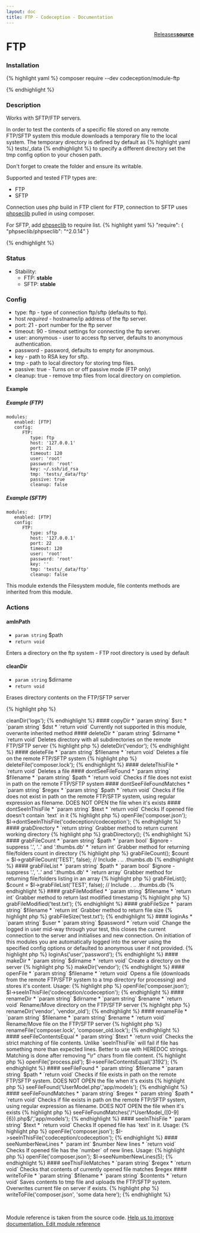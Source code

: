 ```yaml
---
layout: doc
title: FTP - Codeception - Documentation
---
```




<div class="btn-group" role="group" style="float: right" aria-label="..."><a class="btn btn-default" href="https://github.com/Codeception/module-FTP/releases">Releases</a><a class="btn btn-default" href="https://github.com/Codeception/module-ftp/tree/master/src/Codeception/Module/FTP.php"><strong>source</strong></a></div>

# FTP
### Installation

{% highlight yaml %}
composer require --dev codeception/module-ftp

{% endhighlight %}

### Description




Works with SFTP/FTP servers.

In order to test the contents of a specific file stored on any remote FTP/SFTP system
this module downloads a temporary file to the local system. The temporary directory is
defined by default as {% highlight yaml %}
tests/_data
{% endhighlight %} to specify a different directory set the tmp config
option to your chosen path.

Don't forget to create the folder and ensure its writable.

Supported and tested FTP types are:

* FTP
* SFTP

Connection uses php build in FTP client for FTP,
connection to SFTP uses [phpseclib](http://phpseclib.sourceforge.net/) pulled in using composer.

For SFTP, add [phpseclib](http://phpseclib.sourceforge.net/) to require list.
{% highlight yaml %}
"require": {
 "phpseclib/phpseclib": "^2.0.14"
}

{% endhighlight %}

### Status

* Stability:
    - FTP: **stable**
    - SFTP: **stable**

### Config

* type: ftp - type of connection ftp/sftp (defaults to ftp).
* host *required* - hostname/ip address of the ftp server.
* port: 21 - port number for the ftp server
* timeout: 90 - timeout settings for connecting the ftp server.
* user: anonymous - user to access ftp server, defaults to anonymous authentication.
* password - password, defaults to empty for anonymous.
* key - path to RSA key for sftp.
* tmp - path to local directory for storing tmp files.
* passive: true - Turns on or off passive mode (FTP only)
* cleanup: true - remove tmp files from local directory on completion.

#### Example
##### Example (FTP)

    modules:
       enabled: [FTP]
       config:
          FTP:
             type: ftp
             host: '127.0.0.1'
             port: 21
             timeout: 120
             user: 'root'
             password: 'root'
             key: ~/.ssh/id_rsa
             tmp: 'tests/_data/ftp'
             passive: true
             cleanup: false

##### Example (SFTP)

    modules:
       enabled: [FTP]
       config:
          FTP:
             type: sftp
             host: '127.0.0.1'
             port: 22
             timeout: 120
             user: 'root'
             password: 'root'
             key: ''
             tmp: 'tests/_data/ftp'
             cleanup: false


This module extends the Filesystem module, file contents methods are inherited from this module.

### Actions

#### amInPath

* `param string` $path
* `return void`

Enters a directory on the ftp system - FTP root directory is used by default


#### cleanDir

* `param string` $dirname
* `return void`

Erases directory contents on the FTP/SFTP server

{% highlight php %}

<?php
$I->cleanDir('logs');

{% endhighlight %}


#### copyDir

* `param string` $src
* `param string` $dst
* `return void`

Currently not supported in this module, overwrite inherited method


#### deleteDir

* `param string` $dirname
* `return void`

Deletes directory with all subdirectories on the remote FTP/SFTP server

{% highlight php %}

<?php
$I->deleteDir('vendor');

{% endhighlight %}


#### deleteFile

* `param string` $filename
* `return void`

Deletes a file on the remote FTP/SFTP system

{% highlight php %}

<?php
$I->deleteFile('composer.lock');

{% endhighlight %}


#### deleteThisFile

* `return void`

Deletes a file


#### dontSeeFileFound

* `param string` $filename
* `param string` $path
* `return void`

Checks if file does not exist in path on the remote FTP/SFTP system


#### dontSeeFileFoundMatches

* `param string` $regex
* `param string` $path
* `return void`

Checks if file does not exist in path on the remote FTP/SFTP system, using regular expression as filename.

DOES NOT OPEN the file when it's exists


#### dontSeeInThisFile

* `param string` $text
* `return void`

Checks If opened file doesn't contain `text` in it

{% highlight php %}

<?php
$I->openFile('composer.json');
$I->dontSeeInThisFile('codeception/codeception');

{% endhighlight %}


#### grabDirectory

* `return string`

Grabber method to return current working directory

{% highlight php %}

<?php
$pwd = $I->grabDirectory();

{% endhighlight %}


#### grabFileCount

* `param string` $path
* `param bool` $ignore - suppress '.', '..' and '.thumbs.db'
* `return int`

Grabber method for returning file/folders count in directory

{% highlight php %}

<?php
$count = $I->grabFileCount();
$count = $I->grabFileCount('TEST', false); // Include . .. .thumbs.db

{% endhighlight %}


#### grabFileList

* `param string` $path
* `param bool` $ignore - suppress '.', '..' and '.thumbs.db'
* `return array`

Grabber method for returning file/folders listing in an array

{% highlight php %}

<?php
$files = $I->grabFileList();
$count = $I->grabFileList('TEST', false); // Include . .. .thumbs.db

{% endhighlight %}


#### grabFileModified

* `param string` $filename
* `return int`

Grabber method to return last modified timestamp

{% highlight php %}

<?php
$time = $I->grabFileModified('test.txt');

{% endhighlight %}


#### grabFileSize

* `param string` $filename
* `return int`

Grabber method to return file size

{% highlight php %}

<?php
$size = $I->grabFileSize('test.txt');

{% endhighlight %}


#### loginAs

* `param string` $user
* `param string` $password
* `return void`

Change the logged in user mid-way through your test, this closes the
current connection to the server and initialises and new connection.

On initiation of this modules you are automatically logged into
the server using the specified config options or defaulted
to anonymous user if not provided.

{% highlight php %}

<?php
$I->loginAs('user','password');

{% endhighlight %}


#### makeDir

* `param string` $dirname
* `return void`

Create a directory on the server

{% highlight php %}

<?php
$I->makeDir('vendor');

{% endhighlight %}


#### openFile

* `param string` $filename
* `return void`

Opens a file (downloads from the remote FTP/SFTP system to a tmp directory for processing)
and stores it's content.

Usage:

{% highlight php %}

<?php
$I->openFile('composer.json');
$I->seeInThisFile('codeception/codeception');

{% endhighlight %}


#### renameDir

* `param string` $dirname
* `param string` $rename
* `return void`

Rename/Move directory on the FTP/SFTP server

{% highlight php %}

<?php
$I->renameDir('vendor', 'vendor_old');

{% endhighlight %}


#### renameFile

* `param string` $filename
* `param string` $rename
* `return void`

Rename/Move file on the FTP/SFTP server

{% highlight php %}

<?php
$I->renameFile('composer.lock', 'composer_old.lock');

{% endhighlight %}


#### seeFileContentsEqual

* `param string` $text
* `return void`

Checks the strict matching of file contents.

Unlike `seeInThisFile` will fail if file has something more than expected lines.
Better to use with HEREDOC strings.
Matching is done after removing "\r" chars from file content.

{% highlight php %}

<?php
$I->openFile('process.pid');
$I->seeFileContentsEqual('3192');

{% endhighlight %}


#### seeFileFound

* `param string` $filename
* `param string` $path
* `return void`

Checks if file exists in path on the remote FTP/SFTP system.

DOES NOT OPEN the file when it's exists

{% highlight php %}

<?php
$I->seeFileFound('UserModel.php','app/models');

{% endhighlight %}


#### seeFileFoundMatches

* `param string` $regex
* `param string` $path
* `return void`

Checks if file exists in path on the remote FTP/SFTP system, using regular expression as filename.

DOES NOT OPEN the file when it's exists

 {% highlight php %}

<?php
$I->seeFileFoundMatches('/^UserModel_([0-9]{6}).php$/','app/models');

{% endhighlight %}


#### seeInThisFile

* `param string` $text
* `return void`

Checks If opened file has `text` in it.

Usage:

{% highlight php %}

<?php
$I->openFile('composer.json');
$I->seeInThisFile('codeception/codeception');

{% endhighlight %}


#### seeNumberNewLines

* `param int` $number New lines
* `return void`

Checks If opened file has the `number` of new lines.

Usage:

{% highlight php %}

<?php
$I->openFile('composer.json');
$I->seeNumberNewLines(5);

{% endhighlight %}


#### seeThisFileMatches

* `param string` $regex
* `return void`

Checks that contents of currently opened file matches $regex


#### writeToFile

* `param string` $filename
* `param string` $contents
* `return void`

Saves contents to tmp file and uploads the FTP/SFTP system.

Overwrites current file on server if exists.

{% highlight php %}

<?php
$I->writeToFile('composer.json', 'some data here');

{% endhighlight %}

<p>&nbsp;</p><div class="alert alert-warning">Module reference is taken from the source code. <a href="https://github.com/Codeception/module-ftp/tree/master/src/Codeception/Module/FTP.php">Help us to improve documentation. Edit module reference</a></div>
